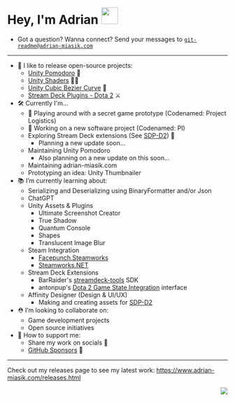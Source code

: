 # Hey, I'm Adrian <img style="width: 38px" src="https://media.giphy.com/media/hvRJCLFzcasrR4ia7z/giphy.gif">
- Got a question? Wanna connect? Send your messages to <code>git-readme@adrian-miasik.com</code>

---
- 🌱 I like to release open-source projects:
  - [Unity Pomodoro](https://github.com/adrian-miasik/unity-pomodoro) 🍅
  - [Unity Shaders](https://github.com/adrian-miasik/unity-shaders) 🧙✨
  - [Unity Cubic Bezier Curve](https://github.com/adrian-miasik/unity-cubic-bezier-curve) 🏹
  - [Stream Deck Plugins - Dota 2](https://github.com/adrian-miasik/stream-deck-plugins-dota-2) ⚔️
- 🛠️ Currently I'm...
  - 🤫 Playing around with a secret game prototype (Codenamed: Project Logistics)
  - 🤫 Working on a new software project (Codenamed: PI)
  - Exploring Stream Deck extensions (See [SDP-D2](https://github.com/adrian-miasik/stream-deck-plugins-dota-2)) 🔭
    - Planning a new update soon...
  - Maintaining Unity Pomodoro
    - Also planning on a new update on this soon...
  - Maintaining adrian-miasik.com
  - Prototyping an idea: Unity Thumbnailer
- 📚 I’m currently learning about:
  - Serializing and Deserializing using BinaryFormatter and/or Json
  - ChatGPT
  - Unity Assets & Plugins
    - Ultimate Screenshot Creator
    - True Shadow
    - Quantum Console
    - Shapes
    - Translucent Image Blur
  - Steam Integration
    - [Facepunch.Steamworks](https://github.com/Facepunch/Facepunch.Steamworks) 
    - [Steamworks.NET](https://github.com/rlabrecque/Steamworks.NET)
  - Stream Deck Extensions
    - BarRaider's [streamdeck-tools](https://github.com/BarRaider/streamdeck-tools) SDK
    - antonpup's [Dota 2 Game State Integration](https://github.com/antonpup/Dota2GSI) interface
  - Affinity Designer (Design & UI/UX) 
    - Making and creating assets for [SDP-D2](https://github.com/adrian-miasik/stream-deck-plugins-dota-2)
- ⛑ I’m looking to collaborate on: 
  - Game development projects
  - Open source initiatives  
- 💖 How to support me:
  - Share my work on socials 📣
  - [GitHub Sponsors](https://github.com/sponsors/adrian-miasik) 💸

---

Check out my releases page to see my latest work: https://www.adrian-miasik.com/releases.html

<div align="right">
  <img src='https://komarev.com/ghpvc/?username=adrian-miasik&color=blue&label=Views'>
</div>
